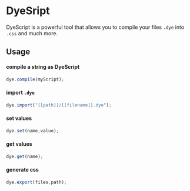 # DyeSript 
DyeScript is a powerful tool that allows you to compile your files `.dye` into `.css` and much more.
## Usage
#### compile a string as DyeScript
```javascript
dye.compile(myScript);
```
#### import `.dye`
```javascript
dye.import("[[path]]/[[filename]].dye");
```
#### set values
```javascript
dye.set(name,value);
```

#### get values
```javascript
dye.get(name);
```

#### generate css
```javascript
dye.export(files,path);
```
